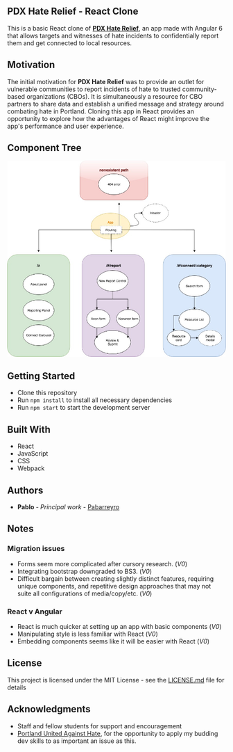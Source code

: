 ## PDX Hate Relief - React Clone
This is a basic React clone of **[PDX Hate Relief](https://github.com/Pabarreyro/pdx-hate-relief)**, an app made with Angular 6 that allows targets and witnesses of hate incidents to confidentially report them and get connected to local resources.

## Motivation
The initial motivation for **PDX Hate Relief** was to provide an outlet for vulnerable communities to report incidents of hate to trusted community-based organizations (CBOs). It is simultaneously a resource for CBO partners to share data and establish a unified message and strategy around combating hate in Portland. Cloning this app in React provides an opportunity to explore how the advantages of React might improve the app's performance and user experience.

## Component Tree

![PDX Hate Relief Component Tree](./PDX_Hate_Relief_React_Component_Tree.jpg)

## Getting Started

* Clone this repository
* Run `npm install` to install all necessary dependencies
* Run `npm start` to start the development server

## Built With
* React
* JavaScript
* CSS
* Webpack


## Authors

* **Pablo** - *Principal work* - [Pabarreyro](https://github.com/Pabarreyro)

## Notes

### Migration issues

* Forms seem more complicated after cursory research. (_V0_)
* Integrating bootstrap downgraded to BS3. (_V0_)
* Difficult bargain between creating slightly distinct features, requiring unique components, and repetitive design approaches that may not suite all configurations of media/copy/etc. (_V0_)

### React v Angular

* React is much quicker at setting up an app with basic components (_V0_)
* Manipulating style is less familiar with React (_V0_)
* Embedding components seems like it will be easier with React (_V0_)

## License

This project is licensed under the MIT License - see the [LICENSE.md](LICENSE.md) file for details

## Acknowledgments

* Staff and fellow students for support and encouragement
* [Portland United Against Hate](https://www.portlandoregon.gov/oni/72583
), for the opportunity to apply my budding dev skills to as important an issue as this.
